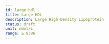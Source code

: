 ```yaml
---
id: large-hdl
title: Large HDL
description: Large High-Density Lipoprotein
status: draft
unit: nmol/L
range: ≥ 9386
---
```


